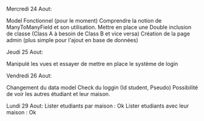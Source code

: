 Mercredi 24 Aout:

Model Fonctionnel (pour le moment)
Comprendre la notion de ManyToManyField et son utilisation.
Mettre en place une Double inclusion de classe (Class A à besoin de Class B et vice versa)
Création de la page admin (plus simple pour l'ajout en base de données)

Jeudi 25 Aout:

Manipulé les vues et essayer de mettre en place le système de login

Vendredi 26 Aout:

Changement du data model
Check du loggin (Id student, Pseudo)
Possibilité de voir les autres étudiant et leur maison.

Lundi 29 Aout:
Lister etudiants par maison : Ok
Lister etudiants avec leur maison : Ok
